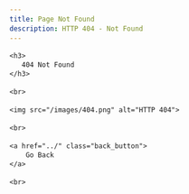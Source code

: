 ```yaml
---
title: Page Not Found
description: HTTP 404 - Not Found
---
```


<div class="centered_item">

    <h3>
       404 Not Found
    </h3>

    <br>

    <img src="/images/404.png" alt="HTTP 404">

    <br>

    <a href="../" class="back_button">
        Go Back
    </a>

    <br>

</div>
